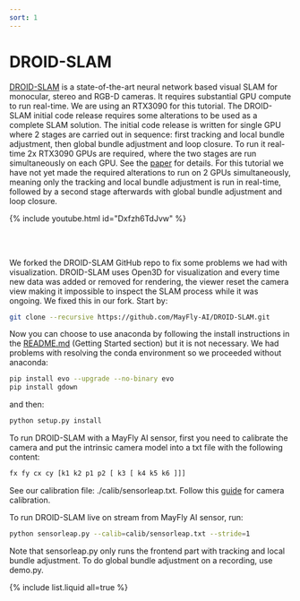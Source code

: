 ```yaml
---
sort: 1
---
```


# DROID-SLAM

[DROID-SLAM](https://github.com/princeton-vl/DROID-SLAM) is a state-of-the-art neural network based visual SLAM for monocular, stereo and RGB-D cameras. It requires substantial GPU compute to run real-time. We are using an RTX3090 for this tutorial. The DROID-SLAM initial code release requires some alterations to be used as a complete SLAM solution. The initial code release is written for single GPU where 2 stages are carried out in sequence: first tracking
and local bundle adjustment, then global bundle adjustment and loop closure. To run it real-time 2x RTX3090 GPUs are required, where the two stages
are run simultaneously on each GPU. See the [paper](https://arxiv.org/abs/2108.10869) for details. For this tutorial we have not yet made the required
alterations to run on 2 GPUs simultaneously, meaning only the tracking and local bundle adjustment is run in real-time, followed by a second stage
afterwards with global bundle adjustment and loop closure.

{% include youtube.html id="Dxfzh6TdJvw" %}

<br/><br/>


We forked the DROID-SLAM GitHub repo to fix some problems we had with visualization. DROID-SLAM uses Open3D for visualization and every time new
data was added or removed for rendering, the viewer reset the camera view making it impossible to inspect the SLAM process while it was ongoing.
We fixed this in our fork. Start by:
```bash
git clone --recursive https://github.com/MayFly-AI/DROID-SLAM.git
```

Now you can choose to use anaconda by following the install instructions in the [README.md](https://github.com/MayFly-AI/DROID-SLAM) (Getting Started section) but it is not necessary. We had problems with resolving the conda environment so we proceeded without anaconda:

```bash
pip install evo --upgrade --no-binary evo
pip install gdown
```

and then:

```bash
python setup.py install
```

To run DROID-SLAM with a MayFly AI sensor, first you need to calibrate the camera and put the intrinsic camera model into a txt file with the following
content:
```bash
fx fy cx cy [k1 k2 p1 p2 [ k3 [ k4 k5 k6 ]]]
```

See our calibration file: ./calib/sensorleap.txt. Follow this [guide](/sensorleap_manual/setup/calib_cam) for camera calibration.

To run DROID-SLAM live on stream from MayFly AI sensor, run:

```bash
python sensorleap.py --calib=calib/sensorleap.txt --stride=1
```

Note that sensorleap.py only runs the frontend part with tracking and local bundle adjustment. To do global bundle adjustment on a recording, use demo.py.

{% include list.liquid all=true %}
